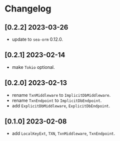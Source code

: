# Changelog

## [0.2.2] 2023-03-26

- update to `sea-orm` 0.12.0.

## [0.2.1] 2023-02-14

- make `Tokio` optional.

## [0.2.0] 2023-02-13

- rename `TxnMiddleware` to `ImplicitDbMiddleware`.
- rename `TxnEndpoint` to `ImplicitDbEndpoint`.
- add `ExplicitDbMiddleware`, `ExplicitDbEndpoint`.

## [0.1.0] 2023-02-08

- add `LocalKeyExt`, `TXN`, `TxnMiddleware`, `TxnEndpoint`.

